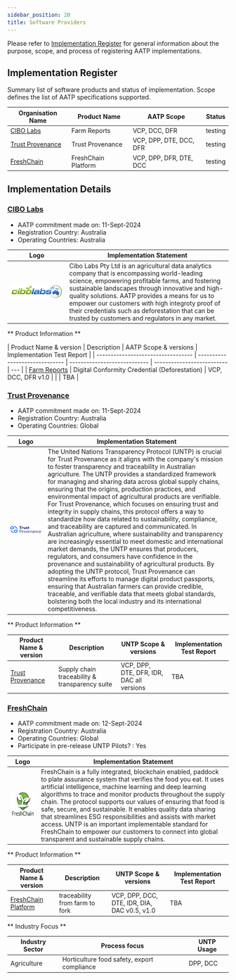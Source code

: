 ```yaml
---
sidebar_position: 20
title: Software Providers
---
```


Please refer to [Implementation Register](index.md) for general information about the purpose, scope, and process of registering AATP implementations.

## Implementation Register

Summary list of software products and status of implementation. Scope defines the list of AATP specifications supported.

| Organisation Name                                                 | Product Name                             | AATP Scope                                  | Status    |
| ----------------------------------------------------------------- | ---------------------------------------- | ------------------------------------------- | --------- |
| [CIBO Labs](#cibo-labs)                                           | Farm Reports                       | VCP, DCC, DFR                     |testing|
| [Trust Provenance](#trust-provenance)                             | Trust Provenance                         | VCP, DPP, DTE, DCC, DFR | testing|
| [FreshChain](#freshchain)                                         | FreshChain Platform                      | VCP, DPP, DFR, DTE, DCC          | testing  |

## Implementation Details


### [CIBO Labs](https://www.cibolabs.com.au/)

- AATP commitment made on: 11-Sept-2024
- Registration Country: Australia
- Operating Countries: Australia

| Logo                                                          | Implementation Statement                                                                                                                                                                                                                                                                                                                                                                                                                                                                                                                                                                                                 |
| ------------------------------------------------------------- | ------------------------------------------------------------------------------------------------------------------------------------------------------------------------------------------------------------------------------------------------------------------------------------------------------------------------------------------------------------------------------------------------------------------------------------------------------------------------------------------------------------------------------------------------------------------------------------------------------------------------ |
| ![CIBO Logo](../../implementations/cibolabs.com.au/logo.png) | Cibo Labs Pty Ltd is an agricultural data analytics company that is encompassing world-leading science, empowering profitable farms, and fostering sustainable landscapes through innovative and high-quality solutions. AATP provides a means for us to empower our customers with high integroty proof of their credentials such as deforestation that can be trusted by customers and regulators in any market.|

** Product Information **

| Product Name & version             | Description                    | AATP Scope & versions        | Implementation Test Report |
| ---------------------------------- | ------------------------------ | ---------------------------- | -------------------------- | --- |
| [Farm Reports](https://www.cibolabs.com.au/products/reports//) | Digital Conformity Credential (Deforestation) | VCP, DCC, DFR v1.0 | |                   | TBA |

### [Trust Provenance](https://trustprovenance.com/)

- AATP commitment made on: 11-Sept-2024
- Registration Country: Australia
- Operating Countries: Global

| Logo                                                           | Implementation Statement                                                                                                                                                                                                                                                                                                                                                                                                                                                                                                                                                                                                                                                                                                                                                                                                                                                                                                                                                                                                                                                                                                                                                                                                                                  |
| -------------------------------------------------------------- | --------------------------------------------------------------------------------------------------------------------------------------------------------------------------------------------------------------------------------------------------------------------------------------------------------------------------------------------------------------------------------------------------------------------------------------------------------------------------------------------------------------------------------------------------------------------------------------------------------------------------------------------------------------------------------------------------------------------------------------------------------------------------------------------------------------------------------------------------------------------------------------------------------------------------------------------------------------------------------------------------------------------------------------------------------------------------------------------------------------------------------------------------------------------------------------------------------------------------------------------------------- |
| ![TP Logo](../../implementations/trustprovenance.com/logo.png) | The United Nations Transparency Protocol (UNTP) is crucial for Trust Provenance as it aligns with the company's mission to foster transparency and traceability in Australian agriculture. The UNTP provides a standardized framework for managing and sharing data across global supply chains, ensuring that the origins, production practices, and environmental impact of agricultural products are verifiable. For Trust Provenance, which focuses on ensuring trust and integrity in supply chains, this protocol offers a way to standardize how data related to sustainability, compliance, and traceability are captured and communicated. In Australian agriculture, where sustainability and transparency are increasingly essential to meet domestic and international market demands, the UNTP ensures that producers, regulators, and consumers have confidence in the provenance and sustainability of agricultural products. By adopting the UNTP protocol, Trust Provenance can streamline its efforts to manage digital product passports, ensuring that Australian farmers can provide credible, traceable, and verifiable data that meets global standards, bolstering both the local industry and its international competitiveness. |

** Product Information **

| Product Name & version                           | Description                                    | UNTP Scope & versions                     | Implementation Test Report |
| ------------------------------------------------ | ---------------------------------------------- | ----------------------------------------- | -------------------------- |
| [Trust Provenance](https://trustprovenance.com/) | Supply chain traceability & transparency suite | VCP, DPP, DTE, DFR, IDR, DAC all versions | TBA                        |


### [FreshChain](https://freshchain.com.au/)

- AATP commitment made on: 12-Sept-2024
- Registration Country: Australia
- Operating Countries: Global
- Participate in pre-release UNTP Pilots? : Yes

| Logo                                                      | Implementation Statement                                                                                                                                                                                                                                                                                                                                                                                                                                                                                                                                                                                               |
| --------------------------------------------------------- | ---------------------------------------------------------------------------------------------------------------------------------------------------------------------------------------------------------------------------------------------------------------------------------------------------------------------------------------------------------------------------------------------------------------------------------------------------------------------------------------------------------------------------------------------------------------------------------------------------------------------- |
| ![Logo](../../implementations/freshchain.com.au/logo.png) | FreshChain is a fully integrated, blockchain enabled, paddock to plate assurance system that verifies the food you eat. It uses artificial intelligence, machine learning and deep learning algorithms to trace and monitor products throughout the supply chain. The protocol supports our values of ensuring that food is safe, secure, and sustainable. It enables quality data sharing that streamlines ESG responsibilities and assists with market access. UNTP is an important implementable standard for FreshChain to empower our customers to connect into global transparent and sustainable supply chains. |

** Product Information **

| Product Name & version                            | Description                    | UNTP Scope & versions                        | Implementation Test Report |
| ------------------------------------------------- | ------------------------------ | -------------------------------------------- | -------------------------- |
| [FreshChain Platform](https://freshchain.com.au/) | traceability from farm to fork | VCP, DPP, DCC, DTE, IDR, DIA, DAC v0.5, v1.0 | TBA                        |

** Industry Focus **

| Industry Sector | Process focus                               | UNTP Usage |
| --------------- | ------------------------------------------- | ---------- |
| Agriculture     | Horticulture food safety, export compliance | DPP, DCC   |

